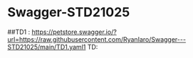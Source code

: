 # Swagger-STD21025
##TD1 : https://petstore.swagger.io/?url=https://raw.githubusercontent.com/RyanIaro/Swagger---STD21025/main/TD1.yaml1
TD: 
